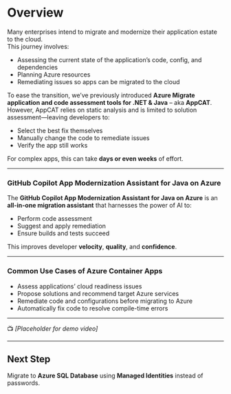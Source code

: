 # Overview

Many enterprises intend to migrate and modernize their application estate to the cloud.  
This journey involves:

- Assessing the current state of the application’s code, config, and dependencies  
- Planning Azure resources  
- Remediating issues so apps can be migrated to the cloud

To ease the transition, we’ve previously introduced **Azure Migrate application and code assessment tools for .NET & Java** – aka **AppCAT**.  
However, AppCAT relies on static analysis and is limited to solution assessment—leaving developers to:

- Select the best fix themselves  
- Manually change the code to remediate issues  
- Verify the app still works

For complex apps, this can take **days or even weeks** of effort.

---

### GitHub Copilot App Modernization Assistant for Java on Azure

The **GitHub Copilot App Modernization Assistant for Java on Azure** is an **all-in-one migration assistant** that harnesses the power of AI to:

- Perform code assessment  
- Suggest and apply remediation  
- Ensure builds and tests succeed  

This improves developer **velocity**, **quality**, and **confidence**.

---

### Common Use Cases of Azure Container Apps

- Assess applications’ cloud readiness issues  
- Propose solutions and recommend target Azure services  
- Remediate code and configurations before migrating to Azure  
- Automatically fix code to resolve compile-time errors  

---

📺 *[Placeholder for demo video]*

---

## Next Step

Migrate to **Azure SQL Database** using **Managed Identities** instead of passwords.